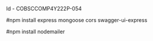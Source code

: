 Id - COBSCCOMP4Y222P-054

#npm install express mongoose cors swagger-ui-express

#npm install nodemailer
